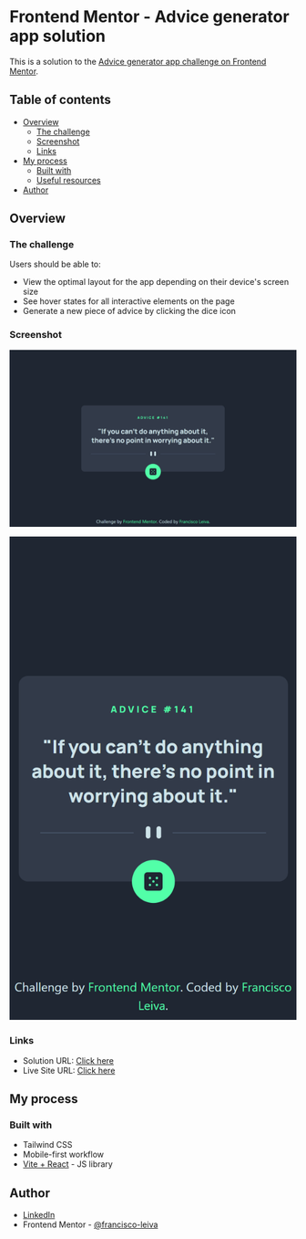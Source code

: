 # Frontend Mentor - Advice generator app solution

This is a solution to the [Advice generator app challenge on Frontend Mentor](https://www.frontendmentor.io/challenges/advice-generator-app-QdUG-13db).

## Table of contents

- [Overview](#overview)
  - [The challenge](#the-challenge)
  - [Screenshot](#screenshot)
  - [Links](#links)
- [My process](#my-process)
  - [Built with](#built-with)
  - [Useful resources](#useful-resources)
- [Author](#author)

## Overview

### The challenge

Users should be able to:

- View the optimal layout for the app depending on their device's screen size
- See hover states for all interactive elements on the page
- Generate a new piece of advice by clicking the dice icon

### Screenshot

![](./src/assets/screenshots/advice-generator-desktop.png)

![](./src/assets/screenshots/advice-generator-mobile.png)

### Links

- Solution URL: [Click here](https://github.com/francisco-leiva/advice-generator-app)
- Live Site URL: [Click here](https://advice-generator-franciscoleiva.netlify.app/)

## My process

### Built with

- Tailwind CSS
- Mobile-first workflow
- [Vite + React](https://react.dev/) - JS library

## Author

- [LinkedIn](https://www.linkedin.com/in/franciscoleiva14/)
- Frontend Mentor - [@francisco-leiva](https://www.frontendmentor.io/profile/francisco-leiva)
